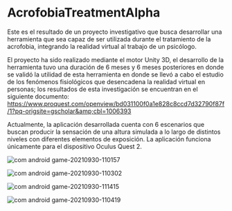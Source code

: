 # AcrofobiaTreatmentAlpha
Este es el resultado de un proyecto investigativo que busca desarrollar una herramienta que sea capaz de ser utilizada durante el tratamiento de la acrofobia, integrando la realidad virtual al trabajo de un psicólogo. 

El proyecto ha sido realizado mediante el motor Unity 3D, el desarrollo de la herramienta tuvo una duración de 6 meses y 6 meses posteriores en donde se validó la utilidad de esta herramienta en donde se llevó a cabo el estudio de los fenómenos fisiológicos que desencadena la realidad virtual en personas; los resultados de esta investigación se encuentran en el siguiente documento: https://www.proquest.com/openview/bd031100f0a1e828c8ccd7d32790f87f/1?pq-origsite=gscholar&amp;cbl=1006393  

Actualmente, la aplicación desarrollada cuenta con 6 escenarios que buscan producir la sensación de una altura simulada a lo largo de distintos niveles con diferentes elementos de exposición. La aplicación funciona únicamente para el dispositivo Oculus Quest 2.


![com android game-20210930-110157](https://user-images.githubusercontent.com/89799154/190680708-cecf9e67-a1f7-41fc-b5fe-897917dab7cc.jpg)

![com android game-20210930-110302](https://user-images.githubusercontent.com/89799154/190681096-ae2820b4-0df2-480a-826a-29f49e17b470.jpg)

![com android game-20210930-111415](https://user-images.githubusercontent.com/89799154/190680179-6b52d1dc-0ac9-401a-9e82-f1f062652506.jpg)

![com android game-20210930-110419](https://user-images.githubusercontent.com/89799154/190680490-a549c809-0813-44d4-94ec-d4b68591d348.jpg)


